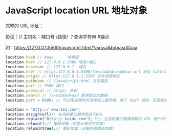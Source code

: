 # JavaScript location URL 地址对象

完整的 URL 地址：

协议：// 主机名：端口号 /路径/ ？查询字符串 #锚点

如：<https://127.0.0.1:5500/javascript.html/?a=ssa&bd=asd#aaa>

```js
location.hash // #aaa      哈希值
location.host // 127.0.0.1:5500 域名+端口
location.hostname // 127.0.0.1  域名
location.href // https:127.0.0.1:5500/?a=ssa&bd=asd#aaa url 地址 toString() 也能返回这个值
location.origin // https:127.0.0.1:5500 文件来源地址
location.pathname // /JavaScript.html 文件路径
location.port // 5500 端口
location.protocol // https: 协议
location.search // ?a=ssa&bd=asd 表单提交的数据
location.port = 8080; // 可以用这样的方法修改上面的值，除了 hash 值外，页面都会以新的 URL 重新加载

location = 'http:// www.163.com';
location.assign(url)// 在当前窗口跳转到这个URL
location.replace("http:// baidu.com"); *// 在当前窗口替换成新的 URL 用户将不能回到前一个页面*
location.reload();// 重新加载（可能从缓存中加载）
location.reload(true);// 重新加载（从服务器重新加载）
```
